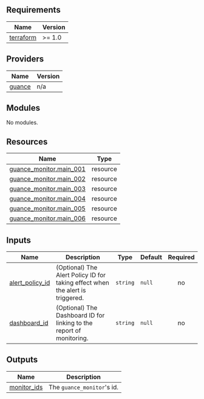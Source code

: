 <!-- BEGIN_TF_DOCS -->
## Requirements

| Name | Version |
|------|---------|
| <a name="requirement_terraform"></a> [terraform](#requirement\_terraform) | >= 1.0 |

## Providers

| Name | Version |
|------|---------|
| <a name="provider_guance"></a> [guance](#provider\_guance) | n/a |

## Modules

No modules.

## Resources

| Name | Type |
|------|------|
| [guance_monitor.main_001](https://registry.terraform.io/providers/GuanceCloud/guance/latest/docs/resources/monitor) | resource |
| [guance_monitor.main_002](https://registry.terraform.io/providers/GuanceCloud/guance/latest/docs/resources/monitor) | resource |
| [guance_monitor.main_003](https://registry.terraform.io/providers/GuanceCloud/guance/latest/docs/resources/monitor) | resource |
| [guance_monitor.main_004](https://registry.terraform.io/providers/GuanceCloud/guance/latest/docs/resources/monitor) | resource |
| [guance_monitor.main_005](https://registry.terraform.io/providers/GuanceCloud/guance/latest/docs/resources/monitor) | resource |
| [guance_monitor.main_006](https://registry.terraform.io/providers/GuanceCloud/guance/latest/docs/resources/monitor) | resource |

## Inputs

| Name | Description | Type | Default | Required |
|------|-------------|------|---------|:--------:|
| <a name="input_alert_policy_id"></a> [alert\_policy\_id](#input\_alert\_policy\_id) | (Optional) The Alert Policy ID for taking effect when the alert is triggered. | `string` | `null` | no |
| <a name="input_dashboard_id"></a> [dashboard\_id](#input\_dashboard\_id) | (Optional) The Dashboard ID for linking to the report of monitoring. | `string` | `null` | no |

## Outputs

| Name | Description |
|------|-------------|
| <a name="output_monitor_ids"></a> [monitor\_ids](#output\_monitor\_ids) | The `guance_monitor`'s id. |
<!-- END_TF_DOCS -->